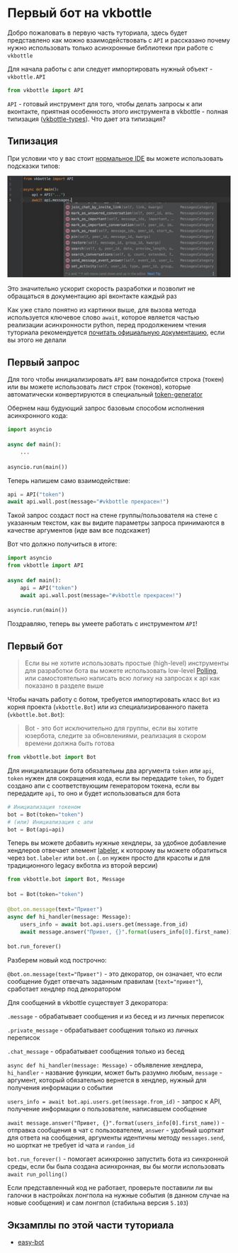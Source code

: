 # Первый бот на vkbottle

Добро пожаловать в первую часть туториала, здесь будет представлено как можно взаимодействовать с `API` и рассказано почему нужно использовать только асинхронные библиотеки при работе с `vkbottle`

Для начала работы с апи следует импортировать нужный объект - `vkbottle.API`

```python
from vkbottle import API
```

`API` - готовый инструмент для того, чтобы делать запросы к апи вконтакте, приятная особенность этого инструмента в vkbottle - полная типизация ([vkbottle-types](https://github.com/vkbottle/vkbottle-types)). Что дает эта типизация?

## Типизация

При условии что у вас стоит [нормальное IDE](recommended_ide.md) вы можете использовать подсказки типов:

![api highlighting](assets/api-highlighting.png "api highlighting")

Это значительно ускорит скорость разработки и позволит не обращаться в документацию api вконтакте каждый раз

Как уже стало понятно из картинки выше, для вызова метода используется ключевое слово `await`, которое является частью реализации асинхронности python, перед продолжением чтения туториала рекомендуется [почитать официальную документацию](https://docs.python.org/3/library/asyncio.html), если вы этого не делали

## Первый запрос

Для того чтобы инициализировать `API` вам понадобится строка (токен) или вы можете использовать лист строк (токенов), которые автоматически конвертируются в специальный [token-generator](/docs/low-level/api/token-generator.md)

Обернем наш будующий запрос базовым способом исполнения асинхронного кода:

```python
import asyncio

async def main():
    ...

asyncio.run(main())
```

Теперь напишем само взаимодействие:

```python
api = API("token")
await api.wall.post(message="#vkbottle прекрасен!")
```

Такой запрос создаст пост на стене группы/пользователя на стене с указанным текстом, как вы видите параметры запроса принимаются в качестве аргументов (иде вам все подскажет)

Вот что должно получиться в итоге:

```python
import asyncio
from vkbottle import API

async def main():
    api = API("token")
    await api.wall.post(message="#vkbottle прекрасен!")

asyncio.run(main())
```

Поздравляю, теперь вы умеете работать с инструментом `API`!

## Первый бот

> Если вы не хотите использовать простые (high-level) инструменты для разработки бота вы можете использовать low-level [Polling](/docs/low-level/polling/polling.md), или самостоятельно написать всю логику на запросах к api как показано в разделе выше

Чтобы начать работу с ботом, требуется импортировать класс `Bot` из корня проекта (`vkbottle.Bot`) или из специализированного пакета (`vkbottle.bot.Bot`):

> Bot - это бот исключительно для группы, если вы хотите юзербота, следите за обновлениями, реализация в скором времени должна быть готова

```python
from vkbottle.bot import Bot
```

Для инициализации бота обязательны два аргумента `token` *или* `api`, `token` нужен для сокращения кода, если вы передадите `token`, то будет создано апи с соответствующим генератором токена, если вы передадите `api`, то оно и будет использоваться для бота

```python
# Инициализация токеном
bot = Bot(token="token")
# (или) Инициализация с апи
bot = Bot(api=api)
```

Теперь вы можете добавить нужные хендлеры, за удобное добавление хендлеров отвечает элемент [labeler](/docs/high-level/bot/labeler.md), к которому вы можете обратиться через `bot.labeler` или `bot.on` (`.on` нужен просто для красоты и для традиционного legacy вкботла из второй версии)

```python
from vkbottle.bot import Bot, Message

bot = Bot(token="token")

@bot.on.message(text="Привет")
async def hi_handler(message: Message):
    users_info = await bot.api.users.get(message.from_id)
    await message.answer("Привет, {}".format(users_info[0].first_name))

bot.run_forever()
```

Разберем новый код построчно:

`@bot.on.message(text="Привет")` - это декоратор, он означает, что если сообщение будет отвечать заданным правилам (`text="привет"`), сработает хендлер под декоратором

Для сообщений в vkbottle существует 3 декоратора:

`.message` - обрабатывает сообщения и из бесед и из личных переписок

`.private_message` - обрабатывает сообщения только из личных переписок

`.chat_message` - обрабатывает сообщения только из бесед

`async def hi_handler(message: Message)` - объявление хендлера, `hi_handler` - название функции, может быть разумно любым, `message` - аргумент, который обязательно вернется в хендлер, нужный для получения информации о событии

`users_info = await bot.api.users.get(message.from_id)` - запрос к API, получение информации о пользователе, написавшем сообщение

`await message.answer("Привет, {}".format(users_info[0].first_name))` - отправка сообщения в чат с пользователем, `answer` - удобный шорткат для ответа на сообщения, аргументы идентичны методу `messages.send`, но шорткат не требует id чата и `random_id`

`bot.run_forever()` - помогает асинхронно запустить бота из синхронной среды, если бы была создана асинхронная, вы бы могли использовать `await run_polling()`

Если представленный код не работает, проверьте поставили ли вы галочки в настройках лонгпола на нужные события (в данном случае на новые сообщения) и сам лонгпол (стабильна версия `5.103`)

## Экзамплы по этой части туториала

* [easy-bot](/examples/high-level/easy_bot.py)

